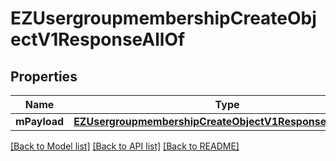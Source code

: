 # EZUsergroupmembershipCreateObjectV1ResponseAllOf

## Properties
Name | Type | Description | Notes
------------ | ------------- | ------------- | -------------
**mPayload** | [**EZUsergroupmembershipCreateObjectV1ResponseMPayload***](EZUsergroupmembershipCreateObjectV1ResponseMPayload.md) |  | 

[[Back to Model list]](../README.md#documentation-for-models) [[Back to API list]](../README.md#documentation-for-api-endpoints) [[Back to README]](../README.md)


